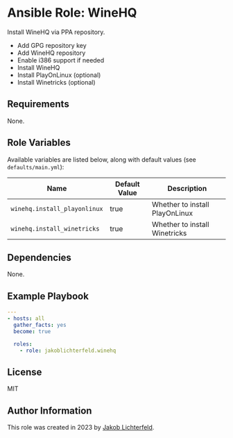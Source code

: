# Ansible Role: WineHQ

Install WineHQ via PPA repository.

- Add GPG repository key
- Add WineHQ repository
- Enable i386 support if needed
- Install WineHQ
- Install PlayOnLinux (optional)
- Install Winetricks (optional)

## Requirements

None.

## Role Variables

Available variables are listed below, along with default values (see `defaults/main.yml`):

| Name           | Default Value   | Description                        |
| -------------- | --------------- | -----------------------------------|
| `winehq.install_playonlinux` | true | Whether to install PlayOnLinux |
| `winehq.install_winetricks` | true | Whether to install Winetricks |

## Dependencies

None.

## Example Playbook

```yaml
---
- hosts: all
  gather_facts: yes
  become: true

  roles:
    - role: jakoblichterfeld.winehq

```

## License

MIT

## Author Information

This role was created in 2023 by [Jakob Lichterfeld](https://github.com/JakobLichterfeld).
